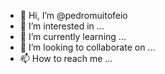 - 👋 Hi, I’m @pedromuitofeio
- 👀 I’m interested in ...
- 🌱 I’m currently learning ...
- 💞️ I’m looking to collaborate on ...
- 📫 How to reach me ...

<!---
pedromuitofeio/pedromuitofeio is a ✨ special ✨ repository because its `README.md` (this file) appears on your GitHub profile.
You can click the Preview link to take a look at your changes.
--->

